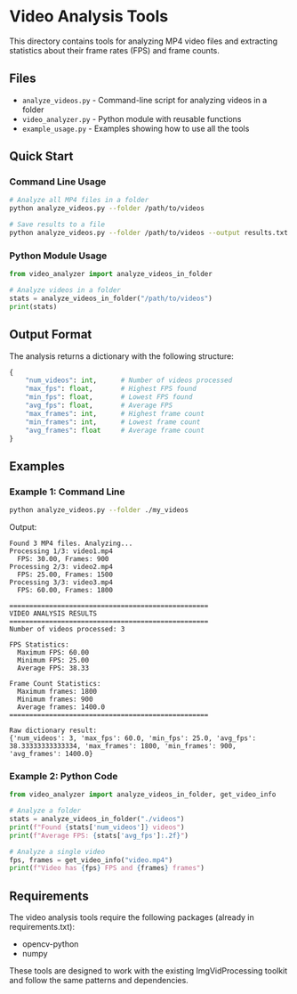 # Video Analysis Tools

This directory contains tools for analyzing MP4 video files and extracting statistics about their frame rates (FPS) and frame counts.

## Files

- `analyze_videos.py` - Command-line script for analyzing videos in a folder
- `video_analyzer.py` - Python module with reusable functions
- `example_usage.py` - Examples showing how to use all the tools

## Quick Start

### Command Line Usage

```bash
# Analyze all MP4 files in a folder
python analyze_videos.py --folder /path/to/videos

# Save results to a file
python analyze_videos.py --folder /path/to/videos --output results.txt
```

### Python Module Usage

```python
from video_analyzer import analyze_videos_in_folder

# Analyze videos in a folder
stats = analyze_videos_in_folder("/path/to/videos")
print(stats)
```

## Output Format

The analysis returns a dictionary with the following structure:

```python
{
    "num_videos": int,      # Number of videos processed
    "max_fps": float,       # Highest FPS found
    "min_fps": float,       # Lowest FPS found
    "avg_fps": float,       # Average FPS
    "max_frames": int,      # Highest frame count
    "min_frames": int,      # Lowest frame count
    "avg_frames": float     # Average frame count
}
```

## Examples

### Example 1: Command Line
```bash
python analyze_videos.py --folder ./my_videos
```

Output:
```
Found 3 MP4 files. Analyzing...
Processing 1/3: video1.mp4
  FPS: 30.00, Frames: 900
Processing 2/3: video2.mp4
  FPS: 25.00, Frames: 1500
Processing 3/3: video3.mp4
  FPS: 60.00, Frames: 1800

==================================================
VIDEO ANALYSIS RESULTS
==================================================
Number of videos processed: 3

FPS Statistics:
  Maximum FPS: 60.00
  Minimum FPS: 25.00
  Average FPS: 38.33

Frame Count Statistics:
  Maximum frames: 1800
  Minimum frames: 900
  Average frames: 1400.0
==================================================

Raw dictionary result:
{'num_videos': 3, 'max_fps': 60.0, 'min_fps': 25.0, 'avg_fps': 38.33333333333334, 'max_frames': 1800, 'min_frames': 900, 'avg_frames': 1400.0}
```

### Example 2: Python Code
```python
from video_analyzer import analyze_videos_in_folder, get_video_info

# Analyze a folder
stats = analyze_videos_in_folder("./videos")
print(f"Found {stats['num_videos']} videos")
print(f"Average FPS: {stats['avg_fps']:.2f}")

# Analyze a single video
fps, frames = get_video_info("video.mp4")
print(f"Video has {fps} FPS and {frames} frames")
```

## Requirements

The video analysis tools require the following packages (already in requirements.txt):
- opencv-python
- numpy

These tools are designed to work with the existing ImgVidProcessing toolkit and follow the same patterns and dependencies.